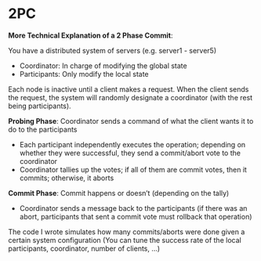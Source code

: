 # 2PC

**More Technical Explanation of a 2 Phase Commit**:

You have a distributed system of servers (e.g. server1 - server5)
- Coordinator: In charge of modifying the global state
- Participants: Only modify the local state

Each node is inactive until a client makes a request. When the client sends the request, the system will randomly designate a coordinator (with the rest being participants).

**Probing Phase**: Coordinator sends a command of what the client wants it to do to the participants
- Each participant independently executes the operation; depending on whether they were successful, they send a commit/abort vote to the coordinator
- Coordinator tallies up the votes; if all of them are commit votes, then it commits; otherwise, it aborts
  
**Commit Phase**: Commit happens or doesn’t (depending on the tally)
- Coordinator sends a message back to the participants (if there was an abort, participants that sent a commit vote must rollback that operation)

The code I wrote simulates how many commits/aborts were done given a certain system configuration (You can tune the success rate of the local participants, coordinator, number of clients, …)
